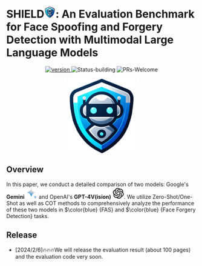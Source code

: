 # SHIELD<img src="logo/logo.png" alt="Logo" width="30" height="30">: An Evaluation Benchmark for Face Spoofing and Forgery Detection with Multimodal Large Language Models
<p align="center">
  	<a href="https://img.shields.io/badge/version-v0.1.0-blue">
      <img alt="version" src="https://img.shields.io/badge/version-v0.1.0-blue?color=FF8000?color=009922" />
    </a>
  <a >
       <img alt="Status-building" src="https://img.shields.io/badge/Status-building-blue" />
  	</a>
  <a >
       <img alt="PRs-Welcome" src="https://img.shields.io/badge/PRs-Welcome-red" />
  	</a>
    <br />
</p>

<p align="center">
<img src="logo/logo.png" style="width: 200px" align=center>
</p>



## Overview
In this paper, we conduct a detailed comparison of two models: Google's **Gemini** <img src="logo/Gemini.png" alt="Gemini" width="30" height="30"> and OpenAI's **GPT-4V(ision)** <img src="logo/GPT-4V.png" alt="GPT-4V" width="30" height="30">. We utilize Zero-Shot/One-Shot as well as COT methods to comprehensively analyze the performance of these two models in $\color{blue} {FAS} and $\color{blue} {Face Forgery Detection} tasks.





## Release
- [2024/2/6]🔥🔥🔥We will release the evaluation result (about 100 pages) and the evaluation code very soon.
